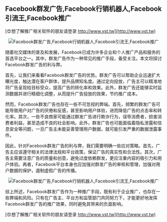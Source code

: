 ## **Facebook群发广告,Facebook行销机器人,Facebook引流王,Facebook推广**

[😍想了解推广相关软件的朋友请登录 http://www.vst.tw](http://www.vst.tw)

 <center><img src="https://vst.tw/MP4/tuiguang/png/2.png" alt="Facebook群发广告,Facebook行销机器人,Facebook引流王,Facebook推广"></center>

随着社交媒体的普及和发展，Facebook已成为许多企业和个人推广产品和服务的首选平台之一。其中，群发广告作为一种常见的推广手段，备受关注。本文将探讨Facebook群发广告的利与弊。

首先，让我们来看看Facebook群发广告的优势。群发广告可以帮助企业迅速扩大曝光度，触达潜在客户群体，提升品牌知名度。通过定向投放，广告主可以精准地将广告呈现给目标受众，提高广告的转化率和效果。此外，群发广告还能够实时监测数据并进行精细化调整，从而提升广告投放的效果，节约推广成本。

然而，Facebook群发广告也存在一些不可忽视的弊端。首先，频繁的群发广告可能导致用户对广告的厌倦和反感，甚至影响用户体验，进而降低广告的点击率和转化率。其次，一些不良商家可能通过群发广告进行欺诈行为，误导消费者，损害消费者利益，甚至造成不良的社会影响。此外，群发广告也可能面临着隐私泄露和信息安全等问题，一旦广告主未能妥善管理用户数据，就可能引发严重的数据泄露事件。

因此，针对Facebook群发广告的利与弊，我们需要明确一些应对策略。首先，广告主应该遵守相关的法律法规和平台政策，保证广告的真实性和合法性。其次，广告主需要注意广告的质量和创意，避免过度依赖群发，更应注重内容的吸引力和用户体验。再者，Facebook平台本身也应加强对群发广告的审核和管理，加强对用户数据的保护，遏制虚假广告的传播。

 <center><img src="https://vst.tw/MP4/tuiguang/png/3.png" alt="Facebook群发广告,Facebook行销机器人,Facebook引流王,Facebook推广"></center>

综上所述，Facebook群发广告作为一种推广手段，既有利于企业推广，也存在一些弊端和风险。只有在广告主、平台方和监管部门共同努力下，才能更好地发挥Facebook群发广告的推广效果，同时避免其带来的负面影响。

[😍想了解推广相关软件的朋友请登录 http://www.vst.tw](http://www.vst.tw)



